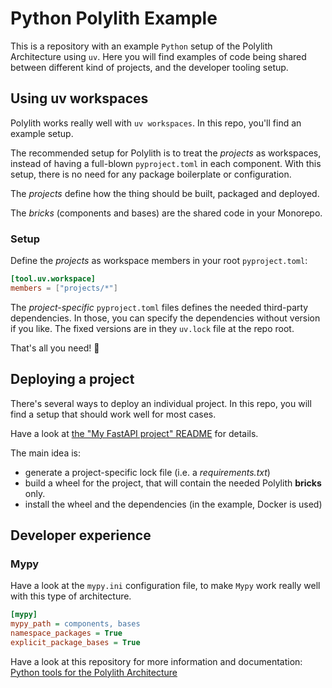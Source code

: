 # Python Polylith Example

This is a repository with an example `Python` setup of the Polylith Architecture using `uv`.
Here you will find examples of code being shared between different kind of projects, and the developer tooling setup.


## Using uv workspaces
Polylith works really well with `uv workspaces`. In this repo, you'll find an example setup.

The recommended setup for Polylith is to treat the _projects_ as workspaces,
instead of having a full-blown `pyproject.toml` in each component.
With this setup, there is no need for any package boilerplate or configuration.

The _projects_ define how the thing should be built, packaged and deployed.

The _bricks_ (components and bases) are the shared code in your Monorepo.

### Setup
Define the _projects_ as workspace members in your root `pyproject.toml`:

``` toml
[tool.uv.workspace]
members = ["projects/*"]
```

The _project-specific_ `pyproject.toml` files defines the needed third-party dependencies.
In those, you can specify the dependencies without version if you like. The fixed versions are in they
`uv.lock` file at the repo root.

That's all you need! :tada:

## Deploying a project
There's several ways to deploy an individual project. In this repo, you will find a setup that should work
well for most cases.

Have a look at [the "My FastAPI project" README](./projects/my_fastapi_project/README.md) for details.

The main idea is:
- generate a project-specific lock file (i.e. a _requirements.txt_)
- build a wheel for the project, that will contain the needed Polylith __bricks__ only.
- install the wheel and the dependencies (in the example, Docker is used)


## Developer experience

### Mypy
Have a look at the `mypy.ini` configuration file, to make `Mypy` work really well with this type of architecture.

``` ini
[mypy]
mypy_path = components, bases
namespace_packages = True
explicit_package_bases = True
```

Have a look at this repository for more information and documentation:
[Python tools for the Polylith Architecture](https://github.com/DavidVujic/python-polylith)
